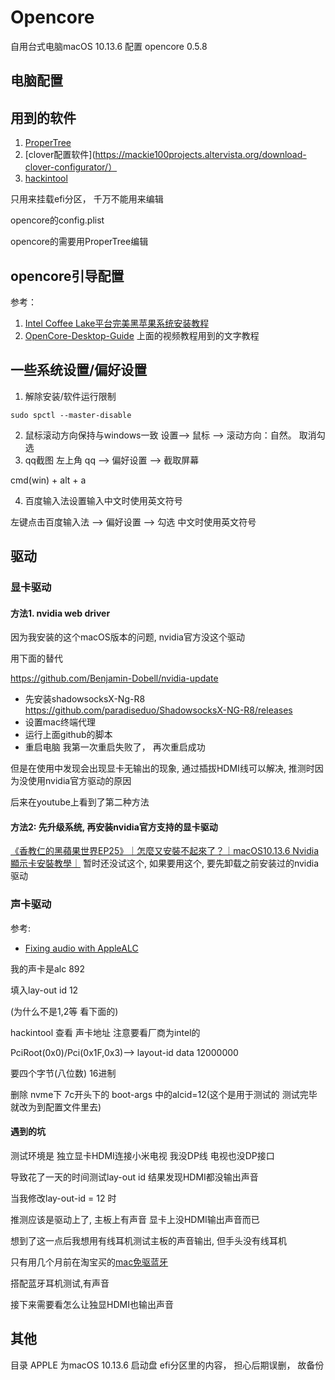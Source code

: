 # Opencore
自用台式电脑macOS 10.13.6 配置
opencore 0.5.8
## 电脑配置

## 用到的软件
1. [ProperTree](https://github.com/corpnewt/ProperTree)
2. [clover配置软件](https://mackie100projects.altervista.org/download-clover-configurator/）
3. [hackintool](https://github.com/headkaze/Hackintool/releases)

只用来挂载efi分区， 千万不能用来编辑

opencore的config.plist

opencore的需要用ProperTree编辑
## opencore引导配置
参考：
1. [Intel Coffee Lake平台完美黑苹果系统安装教程](https://www.bilibili.com/video/BV1hA411t7dr)
2. [OpenCore-Desktop-Guide](https://dortania.github.io/OpenCore-Desktop-Guide/)
上面的视频教程用到的文字教程
## 一些系统设置/偏好设置
1. 解除安装/软件运行限制
```shell script
sudo spctl --master-disable
```
2. 鼠标滚动方向保持与windows一致
设置--> 鼠标 --> 滚动方向：自然。 取消勾选
3. qq截图
左上角 qq --> 偏好设置 --> 截取屏幕

cmd(win) + alt + a

4. 百度输入法设置输入中文时使用英文符号

左键点击百度输入法 --> 偏好设置 --> 勾选 中文时使用英文符号
## 驱动
### 显卡驱动 
#### 方法1. nvidia web driver
因为我安装的这个macOS版本的问题, nvidia官方没这个驱动

用下面的替代

https://github.com/Benjamin-Dobell/nvidia-update

- 先安装shadowsocksX-Ng-R8
https://github.com/paradiseduo/ShadowsocksX-NG-R8/releases
- 设置mac终端代理
- 运行上面github的脚本
- 重启电脑
我第一次重启失败了， 再次重启成功

但是在使用中发现会出现显卡无输出的现象, 通过插拔HDMI线可以解决, 推测时因为没使用nvidia官方驱动的原因

后来在youtube上看到了第二种方法

#### 方法2: 先升级系统, 再安装nvidia官方支持的显卡驱动
[《香教仁的黑蘋果世界EP25》｜怎麼又安裝不起來了？｜macOS10.13.6 Nvidia 顯示卡安裝教學｜](https://www.youtube.com/watch?v=XV0YqZUP65U)
暂时还没试这个, 如果要用这个, 要先卸载之前安装过的nvidia驱动
### 声卡驱动
参考:
- [Fixing audio with AppleALC](https://dortania.github.io/OpenCore-Post-Install/universal/audio.html#finding-your-layout-id)

我的声卡是alc 892

填入lay-out id 12

(为什么不是1,2等 看下面的)

hackintool 查看 声卡地址 注意要看厂商为intel的

PciRoot(0x0)/Pci(0x1F,0x3)--> layout-id data 12000000

要四个字节(八位数) 16进制

删除 nvme下 7c开头下的 boot-args 中的alcid=12(这个是用于测试的 测试完毕就改为到配置文件里去)


#### 遇到的坑
测试环境是 独立显卡HDMI连接小米电视 我没DP线 电视也没DP接口

导致花了一天的时间测试lay-out id 结果发现HDMI都没输出声音

当我修改lay-out-id = 12 时

推测应该是驱动上了, 主板上有声音 显卡上没HDMI输出声音而已

想到了这一点后我想用有线耳机测试主板的声音输出, 但手头没有线耳机

只有用几个月前在淘宝买的[mac免驱蓝牙](https://item.taobao.com/item.htm?spm=a1z09.2.0.0.3ba42e8dwlfgaA&id=595573828080&_u=r1nlumvm9c0b)

搭配蓝牙耳机测试,有声音

接下来需要看怎么让独显HDMI也输出声音
## 其他
目录 APPLE 为macOS 10.13.6 启动盘 efi分区里的内容， 担心后期误删， 故备份


